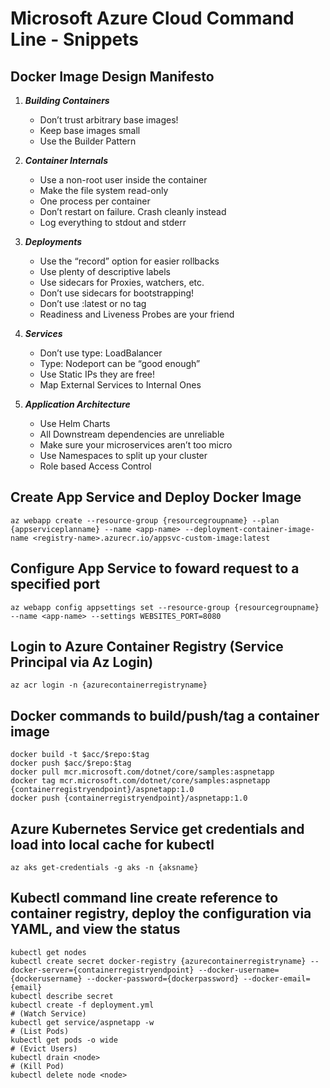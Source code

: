 # Microsoft Azure Cloud Command Line - Snippets

## Docker Image Design Manifesto

1. ***Building Containers***

   - Don’t trust arbitrary base images!
   - Keep base images small
   - Use the Builder Pattern
  
2. ***Container Internals***
  
   - Use a non-root user inside the container
   - Make the file system read-only
   - One process per container
   - Don’t restart on failure. Crash cleanly instead
   - Log everything to stdout and stderr
  
3. ***Deployments***

   - Use the “record” option for easier rollbacks
   - Use plenty of descriptive labels
   - Use sidecars for Proxies, watchers, etc.
   - Don’t use sidecars for bootstrapping!
   - Don’t use :latest or no tag
   - Readiness and Liveness Probes are your friend

4. ***Services***

   - Don’t use type: LoadBalancer
   - Type: Nodeport can be “good enough”
   - Use Static IPs they are free!
   - Map External Services to Internal Ones
  
5. ***Application Architecture***
 
   - Use Helm Charts
   - All Downstream dependencies are unreliable
   - Make sure your microservices aren’t too micro
   - Use Namespaces to split up your cluster
   - Role based Access Control

## Create App Service and Deploy Docker Image

```shell
az webapp create --resource-group {resourcegroupname} --plan {appserviceplanname} --name <app-name> --deployment-container-image-name <registry-name>.azurecr.io/appsvc-custom-image:latest
```

## Configure App Service to foward request to a specified port

```shell
az webapp config appsettings set --resource-group {resourcegroupname} --name <app-name> --settings WEBSITES_PORT=8080
```

## Login to Azure Container Registry (Service Principal via Az Login)

```shell
az acr login -n {azurecontainerregistryname}
```

## Docker commands to build/push/tag a container image

```shell
docker build -t $acc/$repo:$tag
docker push $acc/$repo:$tag
docker pull mcr.microsoft.com/dotnet/core/samples:aspnetapp
docker tag mcr.microsoft.com/dotnet/core/samples:aspnetapp {containerregistryendpoint}/aspnetapp:1.0
docker push {containerregistryendpoint}/aspnetapp:1.0
```

## Azure Kubernetes Service get credentials and load into local cache for kubectl

```shell
az aks get-credentials -g aks -n {aksname}
```

## Kubectl command line create reference to container registry, deploy the configuration via YAML, and view the status

```shell
kubectl get nodes
kubectl create secret docker-registry {azurecontainerregistryname} --docker-server={containerregistryendpoint} --docker-username={dockerusername} --docker-password={dockerpassword} --docker-email={email}
kubectl describe secret
kubectl create -f deployment.yml
# (Watch Service)
kubectl get service/aspnetapp -w
# (List Pods)
kubectl get pods -o wide
# (Evict Users)
kubectl drain <node>
# (Kill Pod)
kubectl delete node <node>
```
